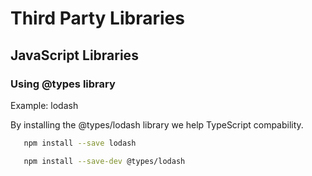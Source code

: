 # Third Party Libraries

## JavaScript Libraries

### Using @types library

Example: lodash

By installing the @types/lodash library we help TypeScript compability.

```sh
   npm install --save lodash

   npm install --save-dev @types/lodash
```
